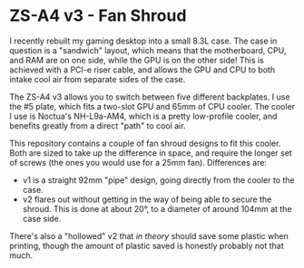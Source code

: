 # ZS-A4 v3 - Fan Shroud

I recently rebuilt my gaming desktop into a small 8.3L case. The case in question is a "sandwich" layout, which means that the motherboard, CPU, and RAM are on one side, while the GPU is on the other side! This is achieved with a PCI-e riser cable, and allows the GPU and CPU to both intake cool air from separate sides of the case.

The ZS-A4 v3 allows you to switch between five different backplates. I use the #5 plate, which fits a two-slot GPU and 65mm of CPU cooler. The cooler I use is Noctua's NH-L9a-AM4, which is a pretty low-profile cooler, and benefits greatly from a direct "path" to cool air.

This repository contains a couple of fan shroud designs to fit this cooler. Both are sized to take up the difference in space, and require the longer set of screws (the ones you would use for a 25mm fan). Differences are:

* v1 is a straight 92mm "pipe" design, going directly from the cooler to the case.
* v2 flares out without getting in the way of being able to secure the shroud. This is done at about 20°, to a diameter of around 104mm at the case side.

There's also a "hollowed" v2 that _in theory_ should save some plastic when printing, though the amount of plastic saved is honestly probably not that much.